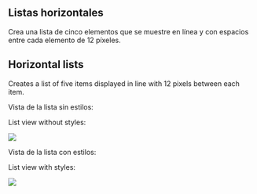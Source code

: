 ## Listas horizontales

Crea una lista de cinco elementos que se muestre en línea y con espacios entre cada elemento de 12 píxeles.

## Horizontal lists

Creates a list of five items displayed in line with 12 pixels between each item.

Vista de la lista sin estilos:

List view without styles:

![](https://files.gitbook.com/v0/b/gitbook-28427.appspot.com/o/assets%2F-MWwxJ68y05F115J-zJ5%2Fsync%2Fd3d6f765e4a695c42249c6d0f8848e051d03449d.png?generation=1617004297524000&alt=media)

Vista de la lista con estilos:

List view with styles:

![](https://files.gitbook.com/v0/b/gitbook-28427.appspot.com/o/assets%2F-MWwxJ68y05F115J-zJ5%2Fsync%2F217170491b6a1bf632081895d4c210e081d6a71c.png?generation=1617004297904187&alt=media)
